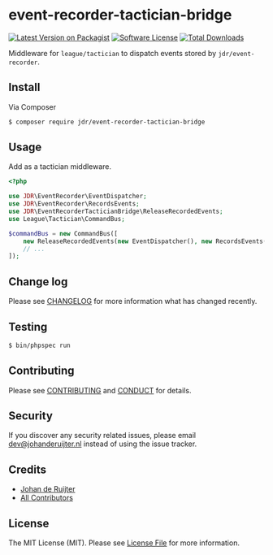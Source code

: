 # event-recorder-tactician-bridge

[![Latest Version on Packagist][ico-version]][link-packagist]
[![Software License][ico-license]](LICENSE.md)
[![Total Downloads][ico-downloads]][link-downloads]

Middleware for `league/tactician` to dispatch events stored by `jdr/event-recorder`.

## Install

Via Composer

``` bash
$ composer require jdr/event-recorder-tactician-bridge
```

## Usage

Add as a tactician middleware.

``` php
<?php

use JDR\EventRecorder\EventDispatcher;
use JDR\EventRecorder\RecordsEvents;
use JDR\EventRecorderTacticianBridge\ReleaseRecordedEvents;
use League\Tactician\CommandBus;

$commandBus = new CommandBus([
    new ReleaseRecordedEvents(new EventDispatcher(), new RecordsEvents()),
    // ...
]);

```

## Change log

Please see [CHANGELOG](CHANGELOG.md) for more information what has changed recently.

## Testing

``` bash
$ bin/phpspec run
```

## Contributing

Please see [CONTRIBUTING](CONTRIBUTING.md) and [CONDUCT](CONDUCT.md) for details.

## Security

If you discover any security related issues, please email dev@johanderuijter.nl instead of using the issue tracker.

## Credits

- [Johan de Ruijter][link-author]
- [All Contributors][link-contributors]

## License

The MIT License (MIT). Please see [License File](LICENSE.md) for more information.

[ico-version]: https://img.shields.io/packagist/v/jdr/event-recorder-tactician-bridge.svg?style=flat-square
[ico-license]: https://img.shields.io/badge/license-MIT-brightgreen.svg?style=flat-square
[ico-downloads]: https://img.shields.io/packagist/dt/jdr/event-recorder-tactician-bridge.svg?style=flat-square

[link-packagist]: https://packagist.org/packages/jdr/event-recorder-tactician-bridge
[link-downloads]: https://packagist.org/packages/jdr/event-recorder-tactician-bridge
[link-author]: https://github.com/johanderuijter
[link-contributors]: ../../contributors
